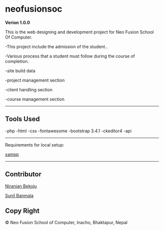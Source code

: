 # neofusionsoc
**Verion 1.0.0**

This is the web designing and development project for Neo Fusion School Of Computer.

-This project include the admission of the student..

-Various process that a student must follow during the course of completion.

-site build data

-project management section

-client handling section

-course management section

---
## Tools Used

-php
-html
-css
-fontawesome
-bootstrap 3.4.1
-ckeditor4
-api

---
Requirements for local setup:

[xampp]('https://www.apachefriends.org/download.html')

---
## Contributor
[Niranjan Bekoju]('bekojuniranjan@gmail.com')

[Sunil Banmala]('banmalasunil0@gmail.com')

## Copy Right 
© Neo Fusion School of Computer, Inacho, Bhaktapur, Nepal



